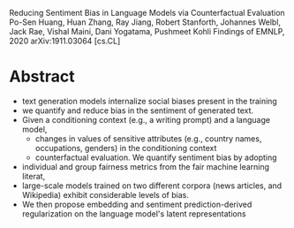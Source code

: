 Reducing Sentiment Bias in Language Models via Counterfactual Evaluation
Po-Sen Huang, Huan Zhang, Ray Jiang, Robert Stanforth, Johannes Welbl, Jack Rae, Vishal Maini, Dani Yogatama, Pushmeet Kohli
Findings of EMNLP, 2020 arXiv:1911.03064 [cs.CL]

# Abstract

* text generation models internalize social biases present in the training
* we quantify and reduce bias in the sentiment of generated text.
* Given a conditioning context (e.g., a writing prompt) and a language model,
  * changes in values of sensitive attributes (e.g., country names,
    occupations, genders) in the conditioning context
  * counterfactual evaluation. We quantify sentiment bias by adopting
* individual and group fairness metrics from the fair machine learning literat,
* large-scale models trained on two different corpora (news articles, and
  Wikipedia) exhibit considerable levels of bias.
* We then propose embedding and sentiment prediction-derived regularization on
  the language model's latent representations
